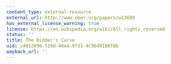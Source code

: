 ```yaml
---
content_type: external-resource
external_url: http://www.nber.org/papers/w13699
has_external_license_warning: true
license: https://en.wikipedia.org/wiki/All_rights_reserved
status: ''
title: The Bidder's Curse
uid: c4012696-519d-46a4-9f31-4c9b49180f0b
wayback_url: ''
---
```

